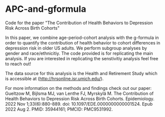 # APC-and-gformula
Code for the paper "The Contribution of Health Behaviors to Depression Risk Across Birth Cohorts"

In this paper, we combine age-period-cohort analysis with the g-formula in order to quantify the contribution of health behavior to cohort differences in depression risk in older US adults. We perform subgroup analyses by gender and race/ethnicitiy. The code provided is for replicating the main analysis. If you are interested in replicating the senstivitiy analysis feel free to reach out!

The data source for this analysis is the Health and Retirement Study which is accessible at (http://hrsonline.isr.umich.edu/).

For more information on the methods and findings check out our paper: Gueltzow M, Bijlsma MJ, van Lenthe FJ, Myrskylä M. The Contribution of Health Behaviors to Depression Risk Across Birth Cohorts. Epidemiology. 2022 Nov 1;33(6):880-889. doi: 10.1097/EDE.0000000000001524. Epub 2022 Aug 2. PMID: 35944161; PMCID: PMC9531992.

